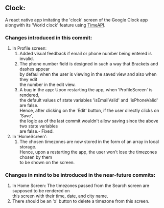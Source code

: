 ## Clock:

A react native app imitating the 'clock' screen of the Google Clock app  
alongwith its 'World clock' feature using [TimeAPI](https://www.timeapi.io/swagger/index.html).

### Changes introduced in this commit:

1. In Profile screen:
   1. Added visual feedback if email or phone number being entered is invalid.
   1. The phone number field is designed in such a way that Brackets and dashes appear  
      by defaul when the user is viewing in the saved view and also when they edit  
      the number in the edit view.
   1. A bug in the app: Upon restarting the app, when 'ProfileScreen' is rendered,  
      the default values of state variables 'isEmailValid' and 'isPhoneValid' are false.  
      Hence, after clicking on the 'Edit' button, if the user directly clicks on 'Save',  
      the logic as of the last commit wouldn't allow saving since the above two state variables  
      are false.- Fixed.
1. In 'HomeScreen':
   1. The chosen timezones are now stored in the form of an array in local storage.  
      Hence, upon a restarting the app, the user won't lose the timezones chosen by them  
      to be shown on the screen.

### Changes in mind to be introduced in the near-future commits:

1. In Home Screen: The timezones passed from the Search screen are supposed to be rendered on  
   this screen with their time, date, and city name.
1. There should be an 'x' button to delete a timezone from this screen.
